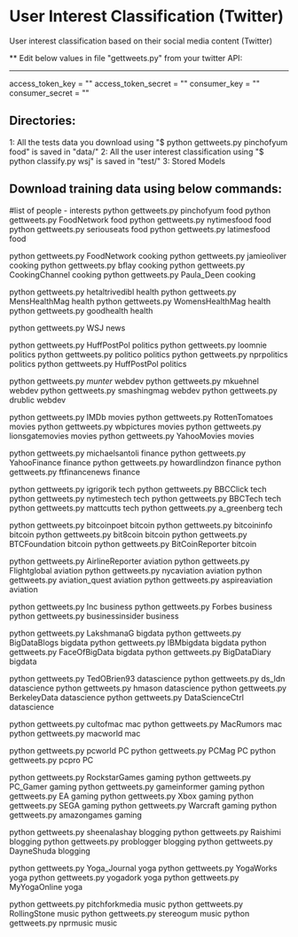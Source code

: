 User Interest Classification (Twitter)
======================================

User interest classification based on their social media content (Twitter)



** Edit below values in file "gettweets.py" from your twitter API:

------------------------------------------------------------------
access_token_key = ""
access_token_secret = ""
consumer_key = ""
consumer_secret = ""


Directories:
------------
1: All the tests data you download using "$ python gettweets.py pinchofyum food" is saved in "data/"
2: All the user interest classification using "$ python classify.py wsj" is saved in "test/"
3: Stored Models
 


Download training data using below commands:
--------------------------------------------
#list of people - interests
python gettweets.py pinchofyum food
python gettweets.py FoodNetwork food
python gettweets.py nytimesfood food
python gettweets.py seriouseats food
python gettweets.py latimesfood food

python gettweets.py FoodNetwork cooking
python gettweets.py jamieoliver cooking
python gettweets.py bflay cooking
python gettweets.py CookingChannel cooking
python gettweets.py Paula_Deen cooking

python gettweets.py hetaltrivedibl health
python gettweets.py MensHealthMag health
python gettweets.py WomensHealthMag health
python gettweets.py goodhealth health

python gettweets.py WSJ news

python gettweets.py HuffPostPol politics
python gettweets.py loomnie politics
python gettweets.py politico politics
python gettweets.py nprpolitics politics
python gettweets.py HuffPostPol politics

python gettweets.py _munter_ webdev
python gettweets.py mkuehnel webdev
python gettweets.py smashingmag webdev
python gettweets.py drublic webdev

python gettweets.py IMDb movies
python gettweets.py RottenTomatoes movies
python gettweets.py wbpictures movies
python gettweets.py lionsgatemovies movies
python gettweets.py YahooMovies movies

python gettweets.py michaelsantoli finance
python gettweets.py YahooFinance finance
python gettweets.py howardlindzon finance
python gettweets.py ftfinancenews finance

python gettweets.py igrigorik tech
python gettweets.py BBCClick tech
python gettweets.py nytimestech tech
python gettweets.py BBCTech tech
python gettweets.py mattcutts tech
python gettweets.py a_greenberg tech

python gettweets.py bitcoinpoet bitcoin
python gettweets.py bitcoininfo bitcoin
python gettweets.py bit8coin bitcoin
python gettweets.py BTCFoundation bitcoin
python gettweets.py BitCoinReporter bitcoin


python gettweets.py AirlineReporter aviation
python gettweets.py Flightglobal aviation
python gettweets.py nycaviation aviation
python gettweets.py aviation_quest aviation
python gettweets.py aspireaviation aviation 


python gettweets.py Inc business
python gettweets.py Forbes business
python gettweets.py businessinsider business


python gettweets.py LakshmanaG bigdata
python gettweets.py BigDataBlogs bigdata
python gettweets.py IBMbigdata bigdata
python gettweets.py FaceOfBigData bigdata
python gettweets.py BigDataDiary bigdata


python gettweets.py TedOBrien93 datascience
python gettweets.py ds_ldn datascience
python gettweets.py hmason datascience
python gettweets.py BerkeleyData datascience
python gettweets.py DataScienceCtrl datascience

python gettweets.py cultofmac mac
python gettweets.py MacRumors mac
python gettweets.py macworld mac

python gettweets.py pcworld PC
python gettweets.py PCMag PC
python gettweets.py pcpro PC

python gettweets.py RockstarGames gaming
python gettweets.py PC_Gamer gaming
python gettweets.py gameinformer gaming
python gettweets.py EA gaming
python gettweets.py Xbox gaming
python gettweets.py SEGA gaming
python gettweets.py Warcraft gaming
python gettweets.py amazongames gaming

python gettweets.py sheenalashay blogging
python gettweets.py Raishimi blogging
python gettweets.py problogger blogging
python gettweets.py DayneShuda blogging

python gettweets.py Yoga_Journal yoga
python gettweets.py YogaWorks yoga
python gettweets.py yogadork yoga
python gettweets.py MyYogaOnline yoga

python gettweets.py pitchforkmedia music
python gettweets.py RollingStone music
python gettweets.py stereogum music
python gettweets.py nprmusic music
